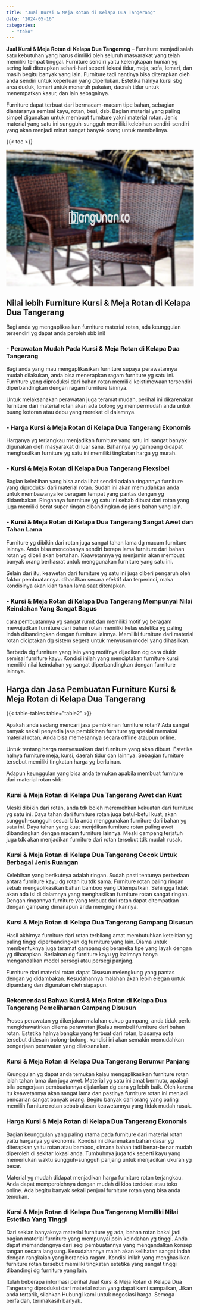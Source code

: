 ```yaml
---
title: "Jual Kursi & Meja Rotan di Kelapa Dua Tangerang"
date: "2024-05-16"
categories: 
  - "toko"
---
```


**Jual Kursi & Meja Rotan di Kelapa Dua Tangerang** – Furniture menjadi salah satu kebutuhan yang harus dimiliki oleh seluruh masyarakat yang telah memiliki tempat tinggal. Furniture sendiri yaitu kelengkapan hunian yg sering kali diterapkan sehari-hari seperti lokasi tidur, meja, sofa, lemari, dan masih begitu banyak yang lain. Furniture tadi nantinya bisa diterapkan oleh anda sendiri untuk keperluan yang diperlukan. Estetika halnya kursi sbg area duduk, lemari untuk menaruh pakaian, daerah tidur untuk menempatkan kasur, dan lain sebagainya.

Furniture dapat terbuat dari bermacam-macam tipe bahan, sebagian diantaranya semisal kayu, rotan, besi, dsb. Bagian material yang paling simpel digunakan untuk membuat furniture yakni material rotan. Jenis material yang satu ini sungguh-sungguh memiliki kelebihan sendiri-sendiri yang akan menjadi minat sangat banyak orang untuk membelinya.

{{< toc >}}

![Jual Kursi & Meja Rotan di Kelapa Dua Tangerang](/images/kursi-meja-rotan-murah43.png)

## Nilai lebih Furniture Kursi & Meja Rotan di Kelapa Dua Tangerang

Bagi anda yg mengaplikasikan furniture material rotan, ada keunggulan tersendiri yg dapat anda peroleh sbb ini!

### \- Perawatan Mudah Pada Kursi & Meja Rotan di Kelapa Dua Tangerang

Bagi anda yang mau mengaplikasikan furniture supaya perawatannya mudah dilakukan, anda bisa menerapkan ragam furniture yg satu ini. Furniture yang diproduksi dari bahan rotan memiliki keistimewaan tersendiri diperbandingkan dengan ragam furniture lainnya.

Untuk melaksanakan perawatan juga teramat mudah, perihal ini dikarenakan furniture dari material rotan akan ada bolong yg mempermudah anda untuk buang kotoran atau debu yang merekat di dalamnya.

### \- Harga Kursi & Meja Rotan di Kelapa Dua Tangerang Ekonomis

Harganya yg terjangkau menjadikan furniture yang satu ini sangat banyak digunakan oleh masyarakat di luar sana. Bahannya yg gampang didapat menghasilkan furniture yg satu ini memiliki tingkatan harga yg murah.

### \- Kursi & Meja Rotan di Kelapa Dua Tangerang Flexsibel

Bagian kelebihan yang bisa anda lihat sendiri adalah ringannya furniture yang diproduksi dari material rotan. Sudah ini akan memudahkan anda untuk membawanya ke beragam tempat yang pantas dengan yg didambakan. Ringannya funrniture yg satu ini sebab dibuat dari rotan yang juga memiliki berat super ringan dibandingkan dg jenis bahan yang lain.

### \- Kursi & Meja Rotan di Kelapa Dua Tangerang Sangat Awet dan Tahan Lama

Furniture yg dibikin dari rotan juga sangat tahan lama dg macam furniture lainnya. Anda bisa mencobanya sendiri berapa lama furniture dari bahan rotan yg dibeli akan bertahan. Keawetannya yg menjamin akan membuat banyak orang berhasrat untuk menggunakan furniture yang satu ini.

Selain dari itu, keawetan dari furniture yg satu ini juga diberi pengaruh oleh faktor pembuatannya. dihasilkan secara efektif dan terperinci, maka kondisinya akan kian tahan lama saat diterapkan.

### \- Kursi & Meja Rotan di Kelapa Dua Tangerang Mempunyai Nilai Keindahan Yang Sangat Bagus

cara pembuatannya yg sangat rumit dan memiliki motif yg beragam mewujudkan furniture dari bahan rotan memiliki kelas estetika yg paling indah dibandingkan dengan furniture lainnya. Memiliki furniture dari material rotan diciptakan dg sistem segera untuk menyusun model yang dihasilkan.

Berbeda dg furniture yang lain yang motifnya dijadikan dg cara diukir semisal furniture kayu. Kondisi inilah yang menciptakan furniture kursi memiliki nilai keindahan yg sangat diperbandingkan dengan furniture lainnya.

## Harga dan Jasa Pembuatan Furniture Kursi & Meja Rotan di Kelapa Dua Tangerang

{{< table-tables table="table2" >}}

Apakah anda sedang mencari jasa pembikinan furniture rotan? Ada sangat banyak sekali penyedia jasa pembikinan furniture yg spesial memakai material rotan. Anda bisa memesannya secara offline ataupun online.

Untuk tentang harga menyesuaikan dari furniture yang akan dibuat. Estetika halnya furniture meja, kursi, daerah tidur dan lainnya. Sebagian furniture tersebut memiliki tingkatan harga yg berlainan.

Adapun keunggulan yang bisa anda temukan apabila membuat furniture dari material rotan sbb:

### Kursi & Meja Rotan di Kelapa Dua Tangerang Awet dan Kuat

Meski dibikin dari rotan, anda tdk boleh meremehkan kekuatan dari furniture yg satu ini. Daya tahan dari furniture rotan juga betul-betul kuat, akan sungguh-sungguh sesuai bila anda menggunakan furniture dari bahan yg satu ini. Daya tahan yang kuat menjdikan furniture rotan paling awet dibandingkan dengan macam furniture lainnya. Meski gampang terjatuh juga tdk akan menjadikan furniture dari rotan tersebut tdk mudah rusak.

### Kursi & Meja Rotan di Kelapa Dua Tangerang Cocok Untuk Berbagai Jenis Ruangan

Kelebihan yang berikutnya adalah ringan. Sudah pasti tentunya perbedaan antara furniture kayu dg rotan itu tdk sama. Furniture rotan paling ringan sebab mengaplikasikan bahan bamboo yang Ditempatkan. Sehingga tidak akan ada isi di dalamnya yang menghasilkan furniture rotan sangat ringan. Dengan ringannya furniture yang terbuat dari rotan dapat ditempatkan dengan gampang dimanapun anda menginginkannya.

### Kursi & Meja Rotan di Kelapa Dua Tangerang Gampang Disusun

Hasil akhirnya furniture dari rotan terbilang amat membutuhkan ketelitian yg paling tinggi diperbandingkan dg furniture yang lain. Diama untuk membentuknya juga teramat gampang dg beraneka tipe yang layak dengan yg diharapkan. Berlainan dg furniture kayu yg lazimnya hanya mengandalkan model persegi atau persegi panjang.

Furniture dari material rotan dapat Disusun melengkung yang pantas dengan yg didambakan. Kesudahannya malahan akan lebih elegan untuk dipandang dan digunakan oleh siapapun.

### Rekomendasi Bahwa Kursi & Meja Rotan di Kelapa Dua Tangerang Pemeliharaan Gampang Disusun

Proses perawatan yg dikerjakan malahan cukup gampang, anda tidak perlu mengkhawatirkan dilema perawatan jikalau membeli furniture dari bahan rotan. Estetika halnya bangku yang terbuat dari rotan, biasanya sofa tersebut didesain bolong-bolong, kondisi ini akan semakin memudahkan pengerjaan perawatan yang dilaksanakan.

### Kursi & Meja Rotan di Kelapa Dua Tangerang Berumur Panjang

Keunggulan yg dapat anda temukan kalau mengaplikasikan furniture rotan ialah tahan lama dan juga awet. Material yg satu ini amat bermutu, apalagi bila pengerjaan pembuatannya dijalankan dg cara yg lebih baik. Oleh karena itu keawetannya akan sangat lama dan pastinya furniture rotan ini menjadi pencarian sangat banyak orang. Begitu banyak dari orang yang paling memilih furniture rotan sebab alasan keawetannya yang tidak mudah rusak.

### Harga Kursi & Meja Rotan di Kelapa Dua Tangerang Ekonomis

Bagian keunggulan yang paling utama pada furniture dari material rotan yaitu harganya yg ekonomis. Kondisi ini dikarenakan bahan dasar yg diterapkan yaitu rotan atau bamboo, dimana bahan tadi benar-benar mudah diperoleh di sekitar lokasi anda. Tumbuhnya juga tdk seperti kayu yang memerlukan waktu sungguh-sungguh panjang untuk menjadikan ukuran yg besar.

Material yg mudah didapat menjadikan harga furniture rotan terjangkau. Anda dapat memperolehnya dengan mudah di kios terdekat atau toko online. Ada begitu banyak sekali penjual furniture rotan yang bisa anda temukan.

### Kursi & Meja Rotan di Kelapa Dua Tangerang Memiliki Nilai Estetika Yang Tinggi

Dari sekian banyaknya material furniture yg ada, bahan rotan bakal jadi bagian material furniture yang mempunyai poin keindahan yg tinggi. Anda dapat memandangnya dari segi pembuatannya yang mengandalkan konsep tangan secara langsung. Kesudahannya malah akan kelihatan sangat indah dengan rangkaian yang beraneka ragam. Kondisi inilah yang menghasilkan furniture rotan tersebut memiliki tingkatan estetika yang sangat tinggi dibandingi dg furniture yang lain.

Itulah beberapa informasi perihal Jual Kursi & Meja Rotan di Kelapa Dua Tangerang diproduksi dari material rotan yang dapat kami sampaikan, Jikan anda tertarik, silahkan Hubungi kami untuk negosiasi harga. Semoga berfaidah, terimakasih banyak.
